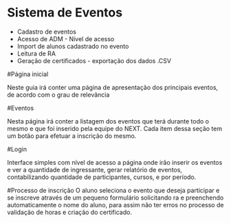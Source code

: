 # Sistema de Eventos

 - Cadastro de eventos
 - Acesso de ADM - Nível de acesso
 - Import de alunos cadastrado no evento
 - Leitura de RA
 - Geração de certificados - exportação dos dados .CSV


#Página inicial

Neste guia irá conter uma página de apresentação dos principais eventos, de acordo com o grau de relevância


#Eventos

Nesta página irá conter a listagem dos eventos que terá durante todo o mesmo e que foi inserido pela equipe do NEXT.
Cada item dessa seção tem um botão para efetuar a inscrição do mesmo.

#Login

Interface simples com nível de acesso a página onde irão inserir os eventos e ver a quantidade de ingressante, gerar relatório de eventos, contabilizando quantidade de participantes, cursos, e por período.


#Processo de inscrição
O aluno seleciona o evento que deseja participar e se inscreve através de um pequeno formulário solicitando ra e preenchendo automaticamente o nome do aluno, para assim não ter erros no processo de validação de horas e criação do certificado.

